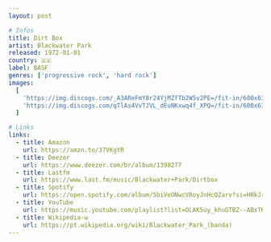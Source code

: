 ```yaml
---
layout: post

# Infos
title: Dirt Box
artist: Blackwater Park
released: 1972-01-01
country: 🇩🇪
label: BASF
genres: ['progressive rock', 'hard rock']
images:
  [
    'https://img.discogs.com/_A3AReFmY8r24YjMZfTb2W5v2PE=/fit-in/600x612/filters:strip_icc():format(jpeg):mode_rgb():quality(90)/discogs-images/R-3049058-1597561789-5578.jpeg.jpg',
    'https://img.discogs.com/qTlAs4VvTJVL_dEuNKxwq4f_XPQ=/fit-in/600x618/filters:strip_icc():format(jpeg):mode_rgb():quality(90)/discogs-images/R-3049058-1597561789-5444.jpeg.jpg',
  ]

# Links
links:
  - title: Amazon
    url: https://amzn.to/37VKgYR
  - title: Deezer
    url: https://www.deezer.com/br/album/1398277
  - title: Lastfm
    url: https://www.last.fm/music/Blackwater+Park/Dirtbox
  - title: Spotify
    url: https://open.spotify.com/album/5biVeONwcVRoyJnHcQZarv?si=HRkJrYRpQ0S1vR1FcCiTVA
  - title: YouTube
    url: https://music.youtube.com/playlist?list=OLAK5uy_khuGTBZ--ABsTKhBjCvB2Tz2g4_urcg4g
  - title: Wikipedia-w
    url: https://pt.wikipedia.org/wiki/Blackwater_Park_(banda)
---
```

